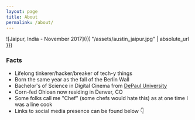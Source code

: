 ```yaml
---
layout: page
title: About
permalink: /about/
---
```


![Jaipur, India - November 2017]({{ "/assets/austin_jaipur.jpg" | absolute_url }})

### Facts

- Lifelong tinkerer/hacker/breaker of tech-y things
- Born the same year as the fall of the Berlin Wall
- Bachelor's of Science in Digital Cinema from [DePaul University](https://depaul.edu/)
- Corn-fed Ohioan now residing in Denver, CO
- Some folks call me "Chef" (some chefs would hate this)  as at one time I was a line cook
- Links to social media presence can be found below :point_down:
